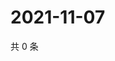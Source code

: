 # 2021-11-07

共 0 条

<!-- BEGIN WEIBO -->
<!-- 最后更新时间 Sun Nov 07 2021 04:11:12 GMT+0800 (China Standard Time) -->

<!-- END WEIBO -->
